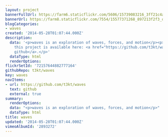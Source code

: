 ```yaml
---
layout: project
bannerFullUrl: https://farm6.staticflickr.com/5606/15739083216_3ff21c4a19_o.jpg
bannerUrl: https://farm8.staticflickr.com/7554/15577371268_897213f2f3_o.jpg
blogCategories:
- waves
created: '2014-05-28T01:07:44.000Z'
description:
  data: '<p>waves is an exploration of waves, forces, and motion</p><p>The code for
    this project is available here: <a href="https://github.com/t3kt/waves" target="_blank">on
    github</a>.</p>'
  dataType: html
  renderOptions: 
flickrSetId: '72157644882777164'
githubRepo: t3kt/waves
key: waves
navItems:
- url: https://github.com/t3kt/waves
  text: github
  external: true
summary:
  renderOptions: 
  data: "<p>waves is an exploration of waves, forces, and motion</p>"
  dataType: html
title: waves
updated: '2014-05-28T01:07:44.000Z'
vimeoAlbumId: '2893272'
---
```

